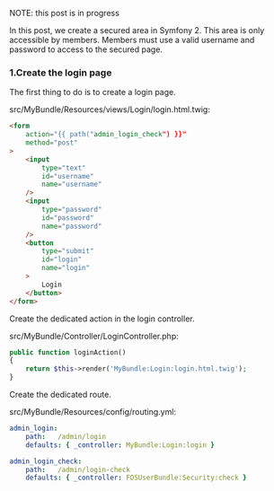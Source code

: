 NOTE: this post is in progress

In this post, we create a secured area in Symfony 2. This area is only accessible by members. Members must use a valid username and password to access to the secured page.

### 1.Create the login page

The first thing to do is to create a login page.

src/MyBundle/Resources/views/Login/login.html.twig:
```html
<form
    action="{{ path("admin_login_check") }}"
    method="post"
>
    <input
        type="text"
        id="username"
        name="username"
    />
    <input
        type="password"
        id="password"
        name="password"
    />
    <button
        type="submit"
        id="login"
        name="login"
    >
        Login
    </button>
</form>
```

Create the dedicated action in the login controller.

src/MyBundle/Controller/LoginController.php:
```php
public function loginAction()
{
    return $this->render('MyBundle:Login:login.html.twig');
}
```

Create the dedicated route.

src/MyBundle/Resources/config/routing.yml:
```yml
admin_login:
    path:   /admin/login
    defaults: { _controller: MyBundle:Login:login }

admin_login_check:
    path:   /admin/login-check
    defaults: { _controller: FOSUserBundle:Security:check }
```
